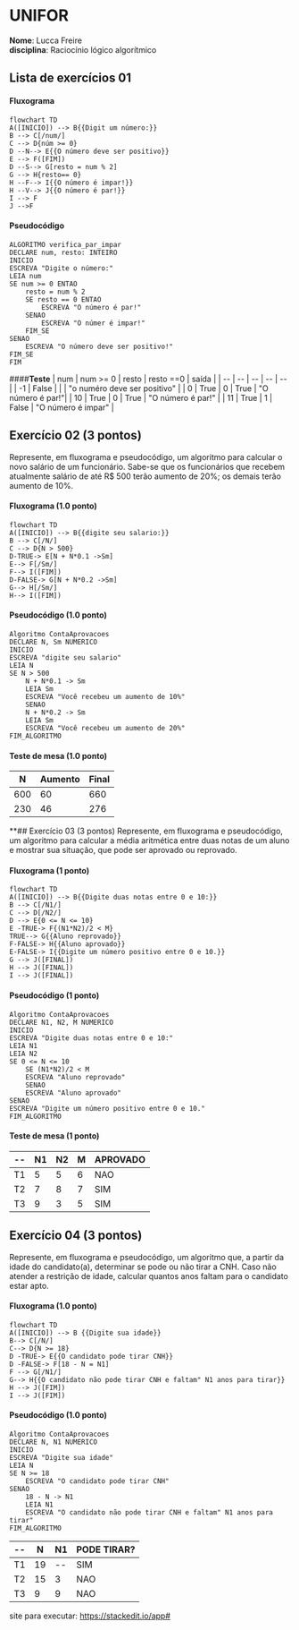 # UNIFOR
**Nome**: Lucca Freire <br>
**disciplina**: Raciocínio lógico algorítmico

## Lista de exercícios 01

#### Fluxograma


```mermaid
flowchart TD
A([INICIO]) --> B{{Digit um número:}}	
B --> C[/num/]
C --> D{núm >= 0}
D --N--> E{{O número deve ser positivo}}
E --> F([FIM])
D --S--> G[resto = num % 2]
G --> H{resto== 0}
H --F--> I{{O número é impar!}}
H --V--> J{{O número é par!}}
I --> F
J -->F
```
#### **Pseudocódigo**
```
ALGORITMO verifica_par_impar
DECLARE num, resto: INTEIRO
INICIO
ESCREVA "Digite o número:"
LEIA num
SE num >= 0 ENTAO
	resto = num % 2
	SE resto == 0 ENTAO
		ESCREVA "O número é par!"
	SENAO 
		ESCREVA "O númer é impar!"
	FIM_SE
SENAO
	ESCREVA "O número deve ser positivo!"
FIM_SE
FIM
```

####**Teste**
| num | num  >= 0 | resto | resto ==0 | saída |
| -- | -- | -- | -- | -- |
| -1 | False | | | "o numéro deve ser positivo" |
| 0 | True | 0 | True | "O número é par!"|
| 10 | True | 0 | True | "O número é  par!" |
| 11 | True | 1 | False | "O número é impar" |

## Exercício 02 (3 pontos)
Represente, em fluxograma e pseudocódigo, um algoritmo para calcular o novo salário de um funcionário. 
Sabe-se que os funcionários que recebem atualmente salário de até R$ 500 terão aumento de 20%; os demais terão aumento de 10%.

#### Fluxograma (1.0 ponto)

```mermaid
flowchart TD
A([INICIO]) --> B{{digite seu salario:}}
B --> C[/N/]
C --> D{N > 500}
D-TRUE-> E[N + N*0.1 ->Sm]
E--> F[/Sm/]
F--> I([FIM])
D-FALSE-> G[N + N*0.2 ->Sm]
G--> H[/Sm/]
H--> I([FIM])

```

#### Pseudocódigo (1.0 ponto)

```
Algoritmo ContaAprovacoes
DECLARE N, Sm NUMERICO
INICIO
ESCREVA "digite seu salario"
LEIA N
SE N > 500
	N + N*0.1 -> Sm
	LEIA Sm
	ESCREVA "Você recebeu um aumento de 10%"
	SENAO
	N + N*0.2 -> Sm
	LEIA Sm
	ESCREVA	"Você recebeu um aumento de 20%"	
FIM_ALGORITMO
```

#### Teste de mesa (1.0 ponto)

| N | Aumento | Final | 
|      --      |      --      |      --      |   
|  600   | 60   |  660  |
| 230  |  46     | 276       | 

**## Exercício 03 (3 pontos)
Represente, em fluxograma e pseudocódigo, um algoritmo para calcular a média aritmética entre duas notas de um aluno e mostrar sua situação, que pode ser aprovado ou reprovado.

#### Fluxograma (1 ponto)

```mermaid
flowchart TD
A([INICIO]) --> B{{Digite duas notas entre 0 e 10:}}
B --> C[/N1/]
C --> D[/N2/]
D --> E{0 <= N <= 10}
E -TRUE-> F{(N1*N2)/2 < M}
TRUE--> G{{Aluno reprovado}}
F-FALSE-> H{{Aluno aprovado}}
E-FALSE-> I{{Digite um número positivo entre 0 e 10.}}
G --> J([FINAL])
H --> J([FINAL])
I --> J([FINAL])
```

#### Pseudocódigo (1 ponto)

```
Algoritmo ContaAprovacoes
DECLARE N1, N2, M NUMERICO
INICIO
ESCREVA "Digite duas notas entre 0 e 10:"
LEIA N1
LEIA N2
SE 0 <= N <= 10
	SE (N1*N2)/2 < M
	ESCREVA "Aluno reprovado"
	SENAO
	ESCREVA "Aluno aprovado"
SENAO
ESCREVA "Digite um número positivo entre 0 e 10."
FIM_ALGORITMO

```

#### Teste de mesa (1 ponto)

| -- | N1 | N2 | M | APROVADO | 
|      --      |      --      |      --      |   --      | --      | 
| T1  | 5      | 5   |  6   | NAO    |
| T2  | 7       | 8   | 7 | SIM |
| T3 | 9        | 3       | 5 | SIM |

## Exercício 04 (3 pontos)
Represente, em fluxograma e pseudocódigo, um algoritmo que, a partir da idade do candidato(a), determinar se pode ou não tirar a CNH. 
Caso não atender a restrição de idade, calcular quantos anos faltam para o candidato estar apto.

#### Fluxograma (1.0 ponto)

```mermaid
flowchart TD
A([INICIO]) --> B {{Digite sua idade}}
B--> C[/N/]
C--> D{N >= 18}
D -TRUE-> E{{O candidato pode tirar CNH}}
D -FALSE-> F[18 - N = N1]
F --> G[/N1/]
G--> H{{O candidato não pode tirar CNH e faltam" N1 anos para tirar}}
H --> J([FIM])
I --> J([FIM])
```

#### Pseudocódigo (1.0 ponto)

```
Algoritmo ContaAprovacoes
DECLARE N, N1 NUMERICO
INICIO
ESCREVA "Digite sua idade"
LEIA N
SE N >= 18
	ESCREVA "O candidato pode tirar CNH"
SENAO
	18 - N -> N1
	LEIA N1
	ESCREVA "O candidato não pode tirar CNH e faltam" N1 anos para tirar"
FIM_ALGORITMO
```

| -- | N | N1 | PODE TIRAR? |
|      --      |      --      |      --      |        --      |     
| T1  | 19      | --  |  SIM   |  
| T2  | 15       | 3  | NAO | 
| T3 | 9        | 9    | NAO |




site para executar: https://stackedit.io/app#

